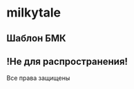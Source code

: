 # milkytale
Шаблон БМК 
------------------------
!Не для распространения!
------------------------

Все права защищены

